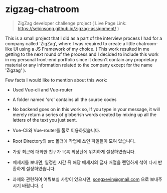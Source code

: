 # zigzag-chatroom

> ZigZag developer challenge project ( Live Page Link:  https://sebinsong.github.io/zigzag-assignment/ )

This is a small project that I did as a part of the interview process I had for a company called 'ZigZag', where
I was required to create a little chatroom-like UI using a JS Framework of my choice.
(
This work resulted in me getting to the next round of the process and
I decided to include this work in my personal front-end portfolio since it doesn't contain any proprietary material or
any information related to the company except for the name 'Zigzag'
).

Few facts I would like to mention about this work:
- Used Vue-cli and Vue-router
- A folder named 'src' contains all the source codes
- No backend goes on in this work so, If you type in your message, it will merely return
  a series of gibberish words created by mixing up all the letters of the text you just sent.
  

- Vue-Cli와 Vue-router를 툴로 이용하였습니다.
- Root Directory의 src 폴더에 작업에 쓰인 파일들이 모여 있습니다.
- 가장 최근에 대화한 친구가 목록 최상단에 위치하게 설정하였습니다.
- 메세지를 보내면, 일정한 시간 뒤 해당 메세지의 글자 배열을 랜덤하게 섞어 다시 반환하게 설정하였습니다.
- 과제와 관련하여 여쭤보실 사항이 있으시면, songxevin@gmail.com 으로 보내주시기 바랍니다. :)
